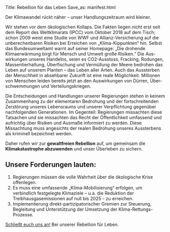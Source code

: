 Title: Rebellion für das Leben
Save_as: manifest.html

Der Klimawandel rückt näher – unser Handlungszeitraum wird kleiner.

Wir stehen vor dem ökologischen Kollaps. Die Fakten liegen nicht erst seit dem
Report des Weltklimarats (IPCC) vom Oktober 2018 auf dem Tisch; schon 2009 weist
eine Studie von WWF und Allianz-Versicherung auf die unberechenbaren Risiken bei
Erreichen von „Klima-Kippunkten“ hin. Selbst das Bundesumweltamt warnt auf
seiner Homepage: „Die drohende Klimaerwärmung birgt für Mensch und Umwelt große
Risiken.“ Die Aus­wirkungen unseres Handelns, seien es CO2-Ausstoss, Fracking,
Rodungen, Massentierhaltung, Überfischung und Vermüllung der Meere bedrohen das
Leben auf unserem Planten – das Leben aller Arten. Auch das Aussterben der
Menschheit in absehbarer Zukunft ist eine reale Möglichkeit. Millionen von
Menschen leiden bereits jetzt an den Auswirkungen von Dürren, Über­schwem­mungen
und Ver­teilungskriegen.

Die Entscheidungen und Handlungen unserer Regierungen stehen in keinem
Zu­sammenhang zu der ele­men­taren Bedrohung und der fortschreitenden Zerstörung
unseres Lebensraums und unserer Verpflichtung gegenüber nachfolgenden
Ge­ne­rationen. Im Gegenteil: Regierungen missachten diese Tatsachen und sie
miss­ach­ten das Recht der Öffentlichkeit umfassend und aufrichtig über Risiken
und Ausmaße informiert zu werden. Diese Missachtung muss an­gesichts der realen
Bedrohung un­seres Aussterbens als kriminell bezeichnet werden.

Daher rufen wir zur **gewaltfreien Rebellion** auf, um gemeinsam die
**Klimakatastrophe abzuwenden** und unser Überleben zu sichern.

## Unsere Forderungen lauten:

1. Regierungen müssen die volle Wahrheit über die ökologische Krise offenlegen.
2. Es muss eine umfassende „Klima-Mobilisierung“ erfolgen, um verbindlich
   festgelegte Klimaziele – u.a. die Reduktion der Treibhausgasemissionen auf
   null bis 2025 – zu erreichen.
3. Implementierung direkt-partizipatorischer Gremien zur Steuerung, Begleitung
   und Unterstützung der Umsetzung der Klima-Rettungs-Prozesse.

[Schließt euch uns an!]({filename}/pages/aktiv-werden.md) Bei unserer Rebellion für Leben.


